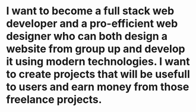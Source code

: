 # I want to become a full stack web developer and a pro-efficient web designer who can both design a website from group up and develop it using modern technologies. I want to create projects that will be usefull to users and earn money from those freelance projects.
